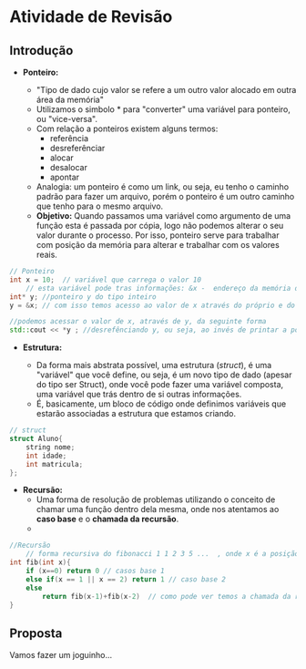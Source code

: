 # Atividade de Revisão

## Introdução


* **Ponteiro:**

    - "Tipo de dado cujo valor se refere a um outro valor alocado em outra área da memória"
    - Utilizamos o simbolo * para "converter" uma variável para ponteiro, ou "vice-versa".
    - Com relação a ponteiros existem alguns termos:
        - referência
        - desreferênciar
        - alocar
        - desalocar
        - apontar        
    - Analogia: um ponteiro é como um link, ou seja, eu tenho o caminho padrão para fazer um arquivo, porém o ponteiro é um outro caminho que tenho para o mesmo arquivo.
    - **Objetivo:**
Quando passamos uma variável como argumento de uma função esta é passada por cópia, logo não podemos alterar o seu valor durante o processo. Por isso, ponteiro serve para trabalhar com posição da memória para alterar e trabalhar com os valores reais.
    
~~~c++
// Ponteiro
int x = 10;  // variável que carrega o valor 10
    // esta variável pode tras informações: &x -  endereço da memória de x
int* y; //ponteiro y do tipo inteiro
y = &x; // com isso temos acesso ao valor de x através do próprio e do y. 

//podemos acessar o valor de x, através de y, da seguinte forma 
std::cout << *y ; //desrefênciando y, ou seja, ao invés de printar a posição na memória, temos o valor que essa posição carrega. 
~~~

* **Estrutura:**

    - Da forma mais abstrata possível, uma estrutura (*struct*), é uma "variável" que você define, ou seja, é um novo tipo de dado (apesar do tipo ser Struct), onde você pode fazer uma variável composta, uma variável que trás dentro de si outras informações.
    - É, basicamente, um bloco de código onde definimos variáveis que estarão associadas a estrutura que estamos criando.

~~~c++
// struct
struct Aluno{
    string nome;
    int idade;
    int matricula;
};
~~~
* **Recursão:**
    - Uma forma de resolução de problemas utilizando o conceito de chamar uma função dentro dela mesma, onde nos atentamos ao **caso base** e o **chamada da recursão**.
    -   
~~~c++
//Recursão
    // forma recursiva do fibonacci 1 1 2 3 5 ...  , onde x é a posição na sequencia
int fib(int x){
    if (x==0) return 0 // casos base 1
    else if(x == 1 || x == 2) return 1 // caso base 2
    else
        return fib(x-1)+fib(x-2)  // como pode ver temos a chamada da recursão e o(s) caso(s) base
}
~~~

## Proposta

Vamos fazer um joguinho...
